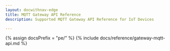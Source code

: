 ```yaml
---
layout: docwithnav-edge
title: MQTT Gateway API Reference
description: Supported MQTT Gateway API Reference for IoT Devices

---
```


{% assign docsPrefix = "pe/" %}
{% include docs/reference/gateway-mqtt-api.md %}
